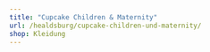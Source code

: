 ```yaml
---
title: "Cupcake Children & Maternity"
url: /healdsburg/cupcake-children-und-maternity/
shop: Kleidung
---
```

